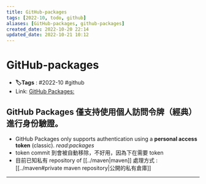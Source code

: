 ```yaml
---
title: GitHub-packages
tags: [2022-10, todo, github]
aliases: [GitHub-packages, github-packages]
created_date: 2022-10-20 22:14
updated_date: 2022-10-21 10:12
---
```


# GitHub-packages

- **🏷️Tags** :   #2022-10 #github 
- Link: [GitHub Packages:](https://github.com/features/packages)

## GitHub Packages 僅支持使用個人訪問令牌（經典）進行身份驗證。

- GitHub Packages only supports authentication using a **personal access token** (classic).  *read:packages*
- token commit 到會被自動移除，不好用，因為下在需要 token
- 目前已知私有 repository of [[../maven|maven]] 處理方式 : [[../maven#private maven repository|公開的私有倉庫]]

---
